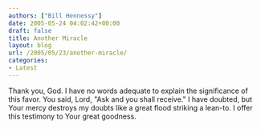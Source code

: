 ```yaml
---
authors: ["Bill Hennessy"]
date: 2005-05-24 04:02:42+00:00
draft: false
title: Another Miracle
layout: blog
url: /2005/05/23/another-miracle/
categories:
- Latest
---
```


Thank you, God.  I have no words adequate to explain the significance of this favor.  You said, Lord, "Ask and you shall receive."  I have doubted, but Your mercy destroys my doubts like a great flood striking a lean-to.  I offer this testimony to Your great goodness.
